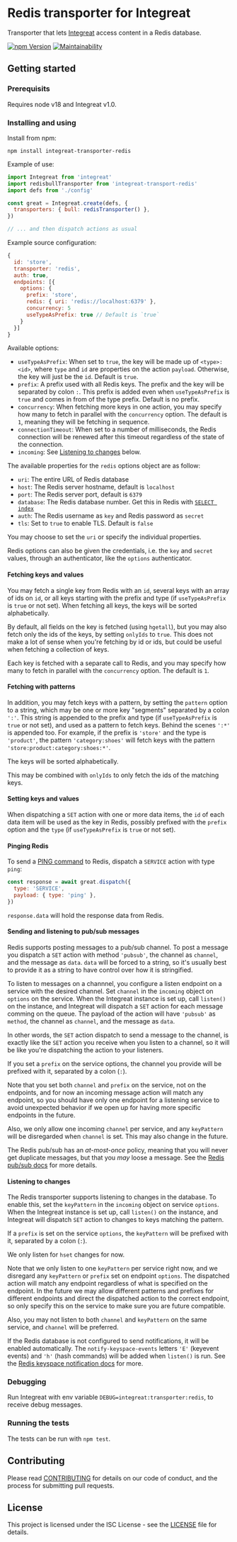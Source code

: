 # Redis transporter for Integreat

Transporter that lets
[Integreat](https://github.com/integreat-io/integreat) access content in a Redis
database.

[![npm Version](https://img.shields.io/npm/v/integreat-transporter-redis.svg)](https://www.npmjs.com/package/integreat-transporter-redis)
[![Maintainability](https://qlty.sh/gh/integreat-io/projects/integreat-adapter-redis/maintainability.svg)](https://qlty.sh/gh/integreat-io/projects/integreat-adapter-redis)

## Getting started

### Prerequisits

Requires node v18 and Integreat v1.0.

### Installing and using

Install from npm:

```
npm install integreat-transporter-redis
```

Example of use:

```javascript
import Integreat from 'integreat'
import redisbullTransporter from 'integreat-transport-redis'
import defs from './config'

const great = Integreat.create(defs, {
  transporters: { bull: redisTransporter() },
})

// ... and then dispatch actions as usual
```

Example source configuration:

```javascript
{
  id: 'store',
  transporter: 'redis',
  auth: true,
  endpoints: [{
    options: {
      prefix: 'store',
      redis: { uri: 'redis://localhost:6379' },
      concurrency: 5
      useTypeAsPrefix: true // Default is `true`
    }
  }]
}
```

Available options:

- `useTypeAsPrefix`: When set to `true`, the key will be made up of
  `<type>:<id>`, where `type` and `id` are properties on the action `payload`.
  Otherwise, the key will just be the `id`. Default is `true`.
- `prefix`: A prefix used with all Redis keys. The prefix and the key will be
  separated by colon `:`. This prefix is added even when `useTypeAsPrefix` is
  `true` and comes in from of the type prefix. Default is no prefix.
- `concurrency`: When fetching more keys in one action, you may specify how many
   to fetch in parallel with the `concurrency` option. The default is `1`,
   meaning they will be fetching in sequence.
- `connectionTimeout`: When set to a number of milliseconds, the Redis
  connection will be renewed after this timeout regardless of the state of the
  connection.
- `incoming`: See [Listening to changes](#listening-to-changes) below.

The available properties for the `redis` options object are as follow:

- `uri`: The entire URL of Redis database
- `host`: The Redis server hostname, default is `localhost`
- `port`: The Redis server port, default is `6379`
- `database`: The Redis database number. Get this in Redis with [`SELECT index`](https://redis.io/commands/select/)
- `auth`: The Redis username as `key` and Redis password as `secret`
- `tls`: Set to `true` to enable TLS. Default is `false`

You may choose to set the `uri` or specify the individual properties.

Redis options can also be given the credentials, i.e. the `key` and `secret`
values, through an authenticator, like the `options` authenticator.

#### Fetching keys and values

You may fetch a single key from Redis with an `id`, several keys with an array
of ids on `id`, or all keys starting with the prefix and type (if
`useTypeAsPrefix` is `true` or not set). When fetching all keys, the keys will
be sorted alphabetically.

By default, all fields on the key is fetched (using `hgetall`), but you may also
fetch only the ids of the keys, by setting `onlyIds` to `true`. This does not
make a lot of sense when you're fetching by id or ids, but could be useful when
fetching a collection of keys.

Each key is fetched with a separate call to Redis, and you may specify how many
to fetch in parallel with the `concurrency` option. The default is `1`.

#### Fetching with patterns

In addition, you may fetch keys with a pattern, by setting the `pattern` option
to a string, which may be one or more key "segments" separated by a colon `':'`.
This string is appended to the prefix and type (if `useTypeAsPrefix` is `true`
or not set), and used as a pattern to fetch keys. Behind the scenes `':*'` is
appended too. For example, if the prefix is `'store'` and the type is
`'product'`, the pattern `'category:shoes'` will fetch keys with the pattern
`'store:product:category:shoes:*'`.

The keys will be sorted alphabetically.

This may be combined with `onlyIds` to only fetch the ids of the matching keys.

#### Setting keys and values

When dispatching a `SET` action with one or more data items, the `id` of each
data item will be used as the key in Redis, possibly prefixed with the `prefix`
option and the `type` (if `useTypeAsPrefix` is `true` or not set).

#### Pinging Redis

To send a [PING command](https://redis.io/docs/latest/commands/ping/) to Redis,
dispatch a `SERVICE` action with type `ping`:

```javascript
const response = await great.dispatch({
  type: 'SERVICE',
  payload: { type: 'ping' },
})
```

`response.data` will hold the response data from Redis.

#### Sending and listening to pub/sub messages

Redis supports posting messages to a pub/sub channel. To post a message you
dispatch a `SET` action with method `'pubsub'`, the channel as `channel`, and
the message as `data`. `data` will be forced to a string, so it's usually best
to provide it as a string to have control over how it is stringified.

To listen to messages on a channnel, you configure a listen endpoint on a
service with the desired channel. Set `channel` in the `incoming` object on
`options` on the service. When the Integreat instance is set up, call `listen()`
on the instance, and Integreat will dispatch a `SET` action for each message
comming on the queue. The payload of the action will have `'pubsub'` as
`method`, the channel as `channel`, and the message as `data`.

In other words, the `SET` action dispatch to send a message to the channel, is
exactly like the `SET` action you receive when you listen to a channel, so it
will be like you're dispatching the action to your listeners.

If you set a `prefix` on the service options, the channel you provide will be
prefixed with it, separated by a colon (`:`).

Note that you set both `channel` and `prefix` on the service, not on the
endpoints, and for now an incoming message action will match any endpoint, so
you should have only one endpoint for a listening service to avoid unexpected
behavior if we open up for having more specific endpoints in the future.

Also, we only allow one incoming `channel` per service, and any `keyPattern`
will be disregarded when `channel` is set. This may also change in the future.

The Redis pub/sub has an _at-most-once_ policy, meaning that you will never get
duplicate messages, but that you _may_ loose a message. See the [Redis pub/sub docs](https://redis.io/docs/latest/develop/pubsub/)
for more details.

#### Listening to changes

The Redis transporter supports listening to changes in the database. To enable
this, set the `keyPattern` in the `incoming` object on service `options`. When
the Integreat instance is set up, call `listen()` on the instance, and Integreat
will dispatch `SET` action to changes to keys matching the pattern.

If a `prefix` is set on the service `options`, the `keyPattern` will be prefixed
with it, separated by a colon (`:`).

We only listen for `hset` changes for now.

Note that we only listen to one `keyPattern` per service right now, and we
disregard any `keyPattern` or `prefix` set on endpoint `options`. The dispatched
action will match any endpoint regardless of what is specified on the endpoint.
In the future we may allow different patterns and prefixes for different
endpoints and direct the dispatched action to the correct endpoint, so only
specify this on the service to make sure you are future compatible.

Also, you may not listen to both `channel` and `keyPattern` on the same service,
and `channel` will be preferred.

If the Redis database is not configured to send notifications, it will be
enabled automatically. The `notify-keyspace-events` letters `'E'` (keyevent
events) and `'h'` (hash commands) will be added when `listen()` is run. See the
[Redis keyspace notification docs](https://redis.io/docs/latest/develop/pubsub/keyspace-notifications/)
for more.

### Debugging

Run Integreat with env variable `DEBUG=integreat:transporter:redis`, to receive
debug messages.

### Running the tests

The tests can be run with `npm test`.

## Contributing

Please read
[CONTRIBUTING](https://github.com/integreat-io/integreat-transporter-redis/blob/master/CONTRIBUTING.md)
for details on our code of conduct, and the process for submitting pull
requests.

## License

This project is licensed under the ISC License - see the
[LICENSE](https://github.com/integreat-io/integreat-transporter-redis/blob/master/LICENSE)
file for details.
